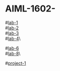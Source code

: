# AIML-1602-
#[lab-1](https://colab.research.google.com/github/2303A51602/AIML-1602-/blob/main/AIML_assiignment_1.ipynb)\
#[lab-2](https://github.com/2303A51602/AIML-1602-/blob/main/AIML_assignment_2.ipynb)\
#[lab-3](https://github.com/2303A51602/AIML-1602-/blob/main/AIML_assignment_3ipynb.ipynb)\
#[lab-4](https://github.com/2303A51602/AIML-1602-/blob/main/AIML_assignment_4.ipynb)\

#[lab-6](https://github.com/2303A51602/AIML-1602-/edit/main/README.md)\
#[lab-8](https://github.com/2303A51602/AIML-1602-/blob/main/AIML_assignment_8.ipynb)\



#[project-1](https://github.com/2303A51602/AIML-1602-/blob/main/project1(predict_people_personility).ipynb)
